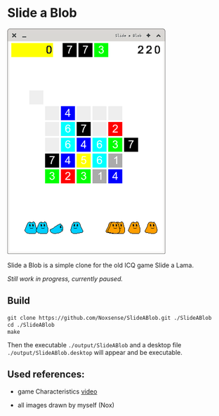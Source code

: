 # Slide a Blob

![screenshot](screenshots/Screenshot.png)

Slide a Blob is a simple clone for the old ICQ game Slide a Lama.

*Still work in progress, currently paused.*

## Build

```
git clone https://github.com/Noxsense/SlideABlob.git ./SlideABlob
cd ./SlideABlob
make
```

Then the executable `./output/SlideABlob` and a desktop file
`./output/SlideABlob.desktop` will appear and be executable.


## Used references:

- game Characteristics [video](https://youtu.be/CXQXQgVflCI)

- all images drawn by myself (Nox)
